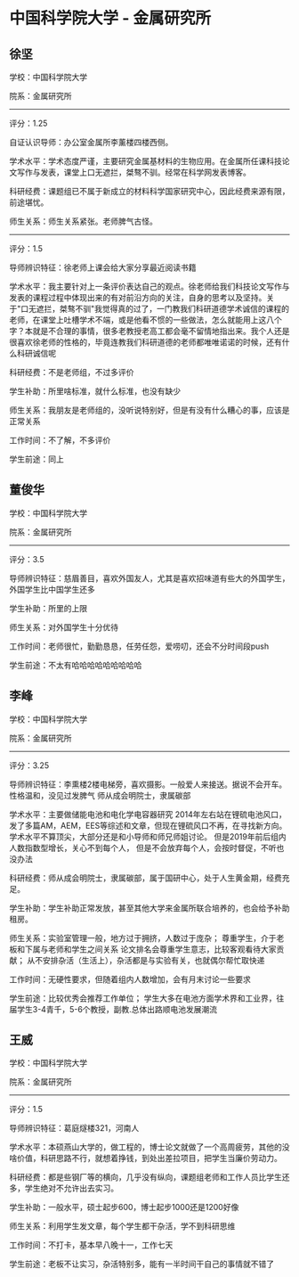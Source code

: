 # 中国科学院大学 - 金属研究所

## 徐坚

学校：中国科学院大学

院系：金属研究所

* * *

评分：1.25

自证认识导师：办公室金属所李薰楼四楼西侧。

学术水平：学术态度严谨，主要研究金属基材料的生物应用。在金属所任课科技论文写作与发表，课堂上口无遮拦，桀骜不驯。经常在科学网发表博客。

科研经费：课题组已不属于新成立的材料科学国家研究中心，因此经费来源有限，前途堪忧。

师生关系：师生关系紧张。老师脾气古怪。

* * *

评分：1.5

导师辨识特征：徐老师上课会给大家分享最近阅读书籍

学术水平：我主要针对上一条评价表达自己的观点。徐老师给我们科技论文写作与发表的课程过程中体现出来的有对前沿方向的关注，自身的思考以及坚持。关于&quot;口无遮拦，桀骜不驯&quot;我觉得真的过了，一门教我们科研道德学术诚信的课程的老师，在课堂上吐槽学术不端，或是他看不惯的一些做法，怎么就能用上这八个字？本就是不合理的事情，很多老教授老高工都会毫不留情地指出来。我个人还是很喜欢徐老师的性格的，毕竟连教我们科研道德的老师都唯唯诺诺的时候，还有什么科研诚信呢

科研经费：不是老师组，不过多评价

学生补助：所里啥标准，就什么标准，也没有缺少

师生关系：我朋友是老师组的，没听说特别好，但是有没有什么糟心的事，应该是正常关系

工作时间：不了解，不多评价

学生前途：同上

## 董俊华

学校：中国科学院大学

院系：金属研究所

* * *

评分：3.5

导师辨识特征：慈眉善目，喜欢外国友人，尤其是喜欢招味道有些大的外国学生，外国学生比中国学生还多

学生补助：所里的上限

师生关系：对外国学生十分优待

工作时间：老师很忙，勤勤恳恳，任劳任怨，爱唠叨，还会不分时间段push

学生前途：不太有哈哈哈哈哈哈哈哈哈

## 李峰

学校：中国科学院大学

院系：金属研究所

* * *

评分：3.25

导师辨识特征：李熏楼2楼电梯旁，喜欢摄影。一般爱人来接送。据说不会开车。
性格温和，没见过发脾气
师从成会明院士，隶属碳部

学术水平：主要做储能电池和电化学电容器研究
2014年左右站在锂硫电池风口，发了多篇AM，AEM，EES等综述和文章，但现在锂硫风口不再，在寻找新方向。
学术水平不算顶尖，大部分还是和小导师和师兄师姐讨论。
但是2019年前后组内人数指数型增长，关心不到每个人，
但是不会放弃每个人，会按时督促，不听也没办法

科研经费：师从成会明院士，隶属碳部，属于国研中心，处于人生黄金期，经费充足。

学生补助：学生补助正常发放，甚至其他大学来金属所联合培养的，也会给予补助租房。

师生关系：实验室管理一般，地方过于拥挤，人数过于庞杂；
尊重学生，介于老板和下属与老师和学生之间关系
论文排名会尊重学生意志，比较客观看待大家贡献；
从不安排杂活（生活上），杂活都是与实验有关，也就偶尔帮忙取快递

工作时间：无硬性要求，但随着组内人数增加，会有月末讨论一些要求

学生前途：比较优秀会推荐工作单位；
学生大多在电池方面学术界和工业界，往届学生3-4青千，5-6个教授，副教.总体出路顺电池发展潮流

## 王威

学校：中国科学院大学

院系：金属研究所

* * *

评分：1.5

导师辨识特征：葛庭燧楼321，河南人

学术水平：本硕燕山大学的，做工程的，博士论文就做了一个高周疲劳，其他的没啥价值，科研思路不行，就想着挣钱，到处出差拉项目，把学生当廉价劳动力。

科研经费：都是些钢厂等的横向，几乎没有纵向，课题组老师和工作人员比学生还多，学生绝对不允许出去实习。

学生补助：一般水平，硕士起步600，博士起步1000还是1200好像

师生关系：利用学生发文章，每个学生都干杂活，学不到科研思维

工作时间：不打卡，基本早八晚十一，工作七天

学生前途：老板不让实习，杂活特别多，能有一半时间干自己的事情就不错了